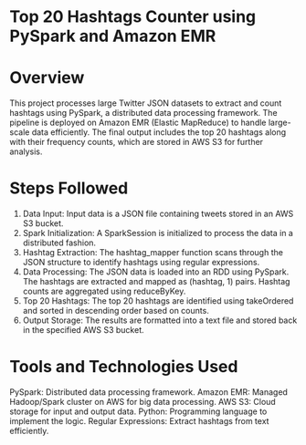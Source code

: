# Top 20 Hashtags Counter using PySpark and Amazon EMR

# Overview

This project processes large Twitter JSON datasets to extract and count hashtags using PySpark, a distributed data processing framework. The pipeline is deployed on Amazon EMR (Elastic MapReduce) to handle large-scale data efficiently. The final output includes the top 20 hashtags along with their frequency counts, which are stored in AWS S3 for further analysis.

# Steps Followed

1. Data Input:
   Input data is a JSON file containing tweets stored in an AWS S3 bucket.
2. Spark Initialization:
   A SparkSession is initialized to process the data in a distributed fashion.
3. Hashtag Extraction:
   The hashtag_mapper function scans through the JSON structure to identify hashtags using regular expressions.
4. Data Processing:
   The JSON data is loaded into an RDD using PySpark.
   The hashtags are extracted and mapped as (hashtag, 1) pairs.
Hashtag counts are aggregated using reduceByKey.
5. Top 20 Hashtags:
   The top 20 hashtags are identified using takeOrdered and sorted in descending order based on counts.
6. Output Storage:
   The results are formatted into a text file and stored back in the specified AWS S3 bucket.
   
# Tools and Technologies Used

PySpark: Distributed data processing framework. 
Amazon EMR: Managed Hadoop/Spark cluster on AWS for big data processing. 
AWS S3: Cloud storage for input and output data. 
Python: Programming language to implement the logic. Regular Expressions: Extract hashtags from text efficiently.
